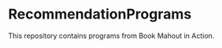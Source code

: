 RecommendationPrograms
======================
This repository contains programs from Book Mahout in Action.
